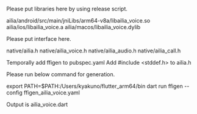 Please put libraries here by using release script.

ailia/android/src/main/jniLibs/arm64-v8a/libailia_voice.so
ailia/ios/libailia_voice.a
ailia/macos/libailia_voice.dylib

Please put interface here.

native/ailia.h
native/ailia_voice.h
native/ailia_audio.h
native/ailia_call.h

Temporally add ffigen to pubspec.yaml
Add #include <stddef.h> to ailia.h

Please run below command for generation.

export PATH=$PATH:/Users/kyakuno/flutter_arm64/bin
dart run ffigen --config ffigen_ailia_voice.yaml

Output is ailia_voice.dart
